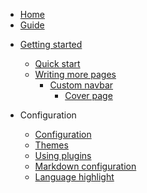 <!-- docs/_sidebar.md -->

* [Home](/)
* [Guide](guide.md)

<!-- _navbar.md -->

* [Getting started](/guide/guide01.md)

  * [Quick start](quickstart.md)
  * [Writing more pages](more-pages.md)
	  * [Custom navbar](custom-navbar.md)
		* [Cover page](cover.md)

* Configuration
  * [Configuration](configuration.md)
  * [Themes](themes.md)
  * [Using plugins](plugins.md)
  * [Markdown configuration](markdown.md)
  * [Language highlight](language-highlight.md)
